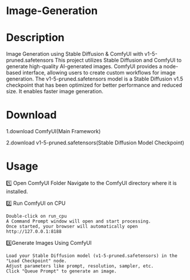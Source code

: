 # Image-Generation
# Description
Image Generation using Stable Diffusion & ComfyUI with v1-5-pruned.safetensors
This project utilizes Stable Diffusion and ComfyUI to generate high-quality AI-generated images. ComfyUI provides a node-based interface, allowing users to create custom workflows for image generation.
The v1-5-pruned.safetensors model is a Stable Diffusion v1.5 checkpoint that has been optimized for better performance and reduced size. It enables faster image generation.
# Download
1.download ComfyUI(Main Framework)

2.download v1-5-pruned.safetensors(Stable Diffusion Model Checkpoint)
# Usage
1️⃣ Open ComfyUI Folder
    Navigate to the ComfyUI directory where it is installed.
    
2️⃣ Run ComfyUI on CPU

    Double-click on run_cpu
    A Command Prompt window will open and start processing.
    Once started, your browser will automatically open http://127.0.0.1:8188
   
3️⃣Generate Images Using ComfyUI

    Load your Stable Diffusion model (v1-5-pruned.safetensors) in the "Load Checkpoint" node.
    Adjust parameters like prompt, resolution, sampler, etc.
    Click "Queue Prompt" to generate an image.
